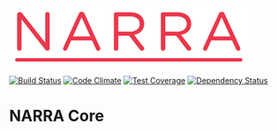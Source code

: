 ![grape logo](narra.png)

[![Build Status](https://travis-ci.org/CAS-FAMU/narra-core.svg?branch=master)](https://travis-ci.org/CAS-FAMU/narra-core) [![Code Climate](https://codeclimate.com/github/CAS-FAMU/narra-core/badges/gpa.svg)](https://codeclimate.com/github/CAS-FAMU/narra-core) [![Test Coverage](https://codeclimate.com/github/CAS-FAMU/narra-core/badges/coverage.svg)](https://codeclimate.com/github/CAS-FAMU/narra-core) [![Dependency Status](https://gemnasium.com/CAS-FAMU/narra-core.png)](https://gemnasium.com/CAS-FAMU/narra-core)

NARRA Core
==========
